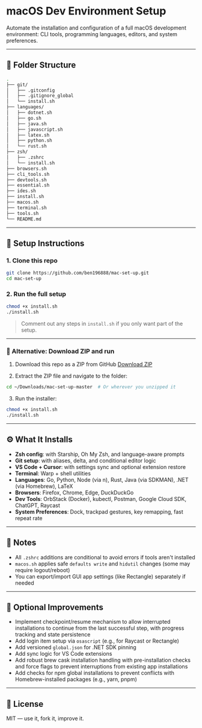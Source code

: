 # macOS Dev Environment Setup

Automate the installation and configuration of a full macOS development environment: CLI tools, programming languages, editors, and system preferences.

---

## 📁 Folder Structure

```bash
.
├── git/
│   ├── .gitconfig
│   ├── .gitignore_global
│   └── install.sh
├── languages/
│   ├── dotnet.sh
│   ├── go.sh
│   ├── java.sh
│   ├── javascript.sh
│   ├── latex.sh
│   ├── python.sh
│   └── rust.sh
├── zsh/
│   ├── .zshrc
│   └── install.sh
├── browsers.sh
├── cli_tools.sh
├── devtools.sh
├── essential.sh
├── ides.sh
├── install.sh
├── macos.sh
├── terminal.sh
├── tools.sh
└── README.md
```

---

## 🚀 Setup Instructions

### 1. Clone this repo

```bash
git clone https://github.com/ben196888/mac-set-up.git
cd mac-set-up
```

### 2. Run the full setup

```bash
chmod +x install.sh
./install.sh
```

> Comment out any steps in `install.sh` if you only want part of the setup.

---

### 🔁 Alternative: Download ZIP and run

1. Download this repo as a ZIP from GitHub
   [Download ZIP](https://github.com/ben196888/mac-set-up/archive/refs/heads/master.zip)

2. Extract the ZIP file and navigate to the folder:
```bash
cd ~/Downloads/mac-set-up-master  # Or wherever you unzipped it
```

3. Run the installer:
```bash
chmod +x install.sh
./install.sh
```

---

## ⚙️ What It Installs

- **Zsh config**: with Starship, Oh My Zsh, and language-aware prompts
- **Git setup**: with aliases, delta, and conditional editor logic
- **VS Code + Cursor**: with settings sync and optional extension restore
- **Terminal**: Warp + shell utilities
- **Languages**: Go, Python, Node (via n), Rust, Java (via SDKMAN), .NET (via Homebrew), LaTeX
- **Browsers**: Firefox, Chrome, Edge, DuckDuckGo
- **Dev Tools**: OrbStack (Docker), kubectl, Postman, Google Cloud SDK, ChatGPT, Raycast
- **System Preferences**: Dock, trackpad gestures, key remapping, fast repeat rate

---

## 🧠 Notes

- All `.zshrc` additions are conditional to avoid errors if tools aren't installed
- `macos.sh` applies safe `defaults write` and `hidutil` changes (some may require logout/reboot)
- You can export/import GUI app settings (like Rectangle) separately if needed

---

## 🧩 Optional Improvements

- Implement checkpoint/resume mechanism to allow interrupted installations to continue from the last successful step, with progress tracking and state persistence
- Add login item setup via `osascript` (e.g., for Raycast or Rectangle)
- Add versioned `global.json` for .NET SDK pinning
- Add sync logic for VS Code extensions
- Add robust brew cask installation handling with pre-installation checks and force flags to prevent interruptions from existing app installations
- Add checks for npm global installations to prevent conflicts with Homebrew-installed packages (e.g., yarn, pnpm)

---

## 📄 License

MIT — use it, fork it, improve it.
